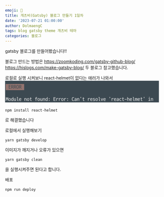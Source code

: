 ```yaml
---
emoji: 🧢
title: 개츠비(Gatsby) 블로그 만들기 1일차
date: '2023-07-21 01:00:00'
author: DolmaengC
tags: blog gatsby theme 개츠비 테마
categories: 블로그
---
```


gatsby 블로그를 만들어봤습니다!!

블로그 만드는 방법은 
https://zoomkoding.com/gatsby-github-blog/
https://hislogs.com/make-gatsby-blog/ 
두 블로그 참고했습니다.

로컬로 실행 시켜보니 react-helmet이 없다는 애러가 나와서 
 ![react-helmet-error.png](react-helmet-error.png)

 ```
 npm install react-helmet
 ```
 로 해결했습니다
 
 로컬에서 실행해보기
 ```
 yarn gatsby develop
 ```

 이미지가 깨지거나 오류가 있으면
 ```
 yarn gatsby clean
 ```
 을 실행시켜주면 된다고 합니다.

 배포
```
npm run deploy
```



